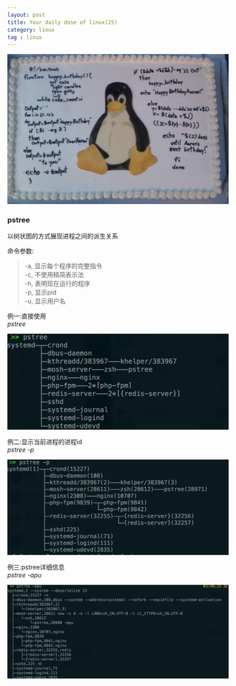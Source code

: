 ```yaml
---
layout: post
title: Your daily dose of linux(25)
category: linux
tag : linux
---
```

<img src="/img/in-post/linux.jpg">

### pstree  

以树状图的方式展现进程之间的派生关系  

命令参数:  
>-a, 显示每个程序的完整指令  
>-c, 不使用精简表示法  
>-h, 表明现在运行的程序  
>-p, 显示pid  
>-u, 显示用户名  


例一:直接使用  
*pstree*  

<img src="/img/in-post/pstree.png">   


例二:显示当前进程的进程id  
*pstree -p*  


<img src="/img/in-post/pstreep.png">   


例三:pstree详细信息  
*pstree -apu*  


<img src="/img/in-post/pstreeapu.png">   
